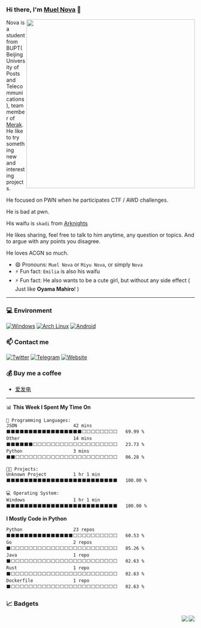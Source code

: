 ### Hi there, I'm [Muel Nova](https://n.ova.moe) 👋

<img align="right" width="450" src="https://cdn.jsdelivr.net/gh/Nova-Noir/Nova-Noir/立绘_浊心斯卡蒂_skin1.png">

Nova is a student from BUPT(Beijing University of Posts and Telecommunications), team member of [Merak](https://we.buptmerak.cn/). He like to try something new and interesting projects.

He focused on PWN when he participates CTF / AWD challenges.

He is bad at pwn.

His waifu is `skadi` from [Arknights](https://ak.hypergryph.com/)

He likes sharing, feel free to talk to him anytime, any question or topics. And to argue with any points you disagree. 

He loves ACGN so much.

- 😄 Pronouns: `Muel Nova` or `Miyu Nova`, or simply `Nova`
- ⚡ Fun fact: `Emilia` is also his waifu
- ⚡ Fun fact: He also wants to be a cute girl, but without any side effect ( Just like **Oyama Mahiro**! )

---


### 💻 Environment
[![Windows](https://img.shields.io/badge/Windows-00BBFF?style=flat-square&logo=Windows&logoColor=FFFFFF&labelColor=00BBFF)](https://www.microsoft.com/windows10)
[![Arch Linux](https://img.shields.io/badge/Arch%20Linux-008BFF?style=flat-square&logo=arch-linux&logoColor=FFFFFF&labelColor=008BFF)](https://archlinux.org)
[![Android](https://img.shields.io/badge/Android-00C000?style=flat-square&logo=android&logoColor=FFFFFF&labelColor=00C000)](https://www.android.com/android-11/)


### 📫 Contact me
[![Twitter](https://img.shields.io/twitter/follow/NovaNoir_?style=flat-square&color=1da1f2&label=%40NovaNoir_&logo=twitter&logoColor=FFFFFF&labelColor=1DA1F2)](https://twitter.com/NovaNoir_)
[![Telegram](https://img.shields.io/badge/%40NovaNoir-0088CC?style=flat-square&logo=telegram&logoColor=FFFFFF&labelColor=0088CC)](https://t.me/DarkHoshi)
[![Website](https://img.shields.io/badge/Website-FFA8BE?style=flat-square&logo=google-chrome&logoColor=FFFFFF&labelColor=FFA8BE)](https://n.ova.moe)

### 💰 Buy me a coffee
* [爱发电](https://afdian.net/a/NovaNo1r)

---


<!--START_SECTION:waka-->
📊 **This Week I Spent My Time On** 

```text
💬 Programming Languages: 
JSON                     42 mins             ⬛⬛⬛⬛⬛⬛⬛⬛⬛⬛⬛⬛⬛⬛⬛⬛⬛⬜⬜⬜⬜⬜⬜⬜⬜   69.99 % 
Other                    14 mins             ⬛⬛⬛⬛⬛⬛⬜⬜⬜⬜⬜⬜⬜⬜⬜⬜⬜⬜⬜⬜⬜⬜⬜⬜⬜   23.73 % 
Python                   3 mins              ⬛⬛⬜⬜⬜⬜⬜⬜⬜⬜⬜⬜⬜⬜⬜⬜⬜⬜⬜⬜⬜⬜⬜⬜⬜   06.28 % 

🐱‍💻 Projects: 
Unknown Project          1 hr 1 min          ⬛⬛⬛⬛⬛⬛⬛⬛⬛⬛⬛⬛⬛⬛⬛⬛⬛⬛⬛⬛⬛⬛⬛⬛⬛   100.00 % 

💻 Operating System: 
Windows                  1 hr 1 min          ⬛⬛⬛⬛⬛⬛⬛⬛⬛⬛⬛⬛⬛⬛⬛⬛⬛⬛⬛⬛⬛⬛⬛⬛⬛   100.00 % 
```

**I Mostly Code in Python** 

```text
Python                   23 repos            ⬛⬛⬛⬛⬛⬛⬛⬛⬛⬛⬛⬛⬛⬛⬛⬜⬜⬜⬜⬜⬜⬜⬜⬜⬜   60.53 % 
Go                       2 repos             ⬛⬜⬜⬜⬜⬜⬜⬜⬜⬜⬜⬜⬜⬜⬜⬜⬜⬜⬜⬜⬜⬜⬜⬜⬜   05.26 % 
Java                     1 repo              ⬛⬜⬜⬜⬜⬜⬜⬜⬜⬜⬜⬜⬜⬜⬜⬜⬜⬜⬜⬜⬜⬜⬜⬜⬜   02.63 % 
Rust                     1 repo              ⬛⬜⬜⬜⬜⬜⬜⬜⬜⬜⬜⬜⬜⬜⬜⬜⬜⬜⬜⬜⬜⬜⬜⬜⬜   02.63 % 
Dockerfile               1 repo              ⬛⬜⬜⬜⬜⬜⬜⬜⬜⬜⬜⬜⬜⬜⬜⬜⬜⬜⬜⬜⬜⬜⬜⬜⬜   02.63 % 
```




<!--END_SECTION:waka-->

### 📈 Badgets
<img align="right" src="https://github-readme-stats.vercel.app/api?username=MuelNova">
<a align="right" href="https://spotify-github-profile.vercel.app/api/view.svg?uid=31ugp7yabqcdmrtwi7y7z4377mwy&redirect=true"><img align="right" src="https://spotify-github-profile.vercel.app/api/view.svg?uid=31ugp7yabqcdmrtwi7y7z4377mwy&cover_image=true&theme=default&show_offline=false&background_color=121212&interchange=false&bar_color=ff8ae0&bar_color_cover=false"></a>
